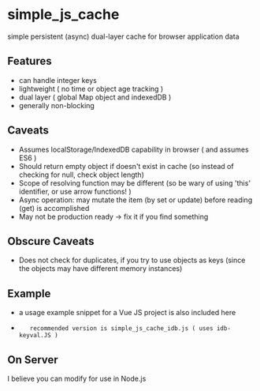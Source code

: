 # simple_js_cache
simple persistent (async) dual-layer cache for browser application data


##  Features
-  can handle integer keys
-  lightweight ( no time or object age tracking )
-  dual layer ( global Map object and indexedDB )
-  generally non-blocking

## Caveats
-  Assumes localStorage/IndexedDB capability in browser  ( and assumes ES6 )
-  Should return empty object if doesn't exist in cache (so instead of checking for null, check object length)
-  Scope of resolving function may be different (so be wary of using 'this' identifier, or use arrow functions! )
-  Async operation:  may mutate the item (by set or update) before reading (get) is accomplished
-  May not be production ready -> fix it if you find something

## Obscure Caveats
-  Does not check for duplicates, if you try to use objects as keys (since the objects may have different memory instances)


## Example
-  a usage example snippet for a Vue JS project is also included here 
-        recommended version is simple_js_cache_idb.js ( uses idb-keyval.JS )


## On Server
I believe you can modify for use in Node.js

